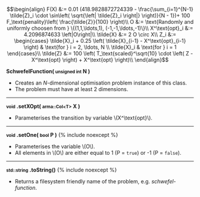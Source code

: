 $$\begin{align}
F(X) &:= 0.01 (418.9828872724339 - \frac{\sum_{i=1}^{N-1} \tilde{Z}_i \cdot \sin\left( \sqrt{\left| \tilde{Z}_i \right|} \right)}{N - 1})+ 100 F_\text{penality}\left( \frac{\tilde{Z}}{100} \right)\\
O &:= \text{Randomly and uniformly choosen from } \{(1,1,\ldots,1), (-1,-1,\ldots,-1)\}\\
X^\text{opt}_i &:= 4.2096874633 \left|O\right|\\
\tilde{X} &:= 2 O \circ X\\
Z_i &:= \begin{cases}
\tilde{X}_i + 0.25 \left( \tilde{X}_{i-1} - X^\text{opt}_{i-1} \right) & \text{for } i = 2, \ldots, N \\
\tilde{X}_i & \text{for } i = 1
\end{cases}\\
\tilde{Z} &:= 100 \left( T_\text{scaled}^\sqrt{10} \cdot \left( Z - X^\text{opt} \right) + X^\text{opt} \right)\\
\end{align}$$

**SchwefelFunction( <small>unsigned int</small> N )**

- Creates an *N*-dimensional optimisation problem instance of this class.
- The problem must have at least 2 dimensions.

---
**<small>void</small> .setXOpt( <small>arma::Col&lt;T&gt;</small> X )**

- Parameterises the transition by variable \\(X^\text{opt}\\).

---
**<small>void</small> .setOne( <small>bool</small> P )** {% include noexcept %}

- Parameterises the variable \\(O\\).
- All elements in \\(O\\) are either equal to 1 (P = `true`) or -1 (P = `false`).

---
**<small>std::string</small> .toString()** {% include noexcept %}

- Returns a filesystem friendly name of the problem, e.g. *schwefel-function*.